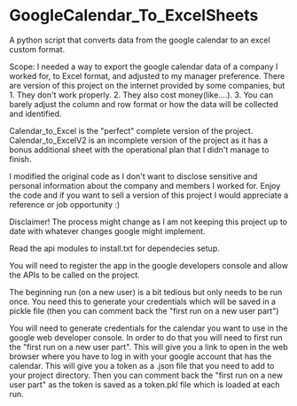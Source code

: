 # GoogleCalendar_To_ExcelSheets
A python script that converts data from the google calendar to an excel custom format.

Scope: I needed a way to export the google calendar data of a company I worked for, to Excel format, and adjusted to my manager preference. There are version of this project on the internet provided by some companies, but 1. They don't work properly. 2. They also cost money(like....). 3. You can barely adjust the column and row format or how the data will be collected and identified.

Calendar_to_Excel is the "perfect" complete version of the project.
Calendar_to_ExcelV2 is an incomplete version of the project as it has a bonus additional sheet with the operational plan that I didn't manage to finish.

I modified the original code as I don't want to disclose sensitive and personal information about the company and members I worked for. Enjoy the code and if you want to sell a version of this project I would appreciate a reference or job opportunity  :)


Disclaimer! The process might change as I am not keeping this project up to date with whatever changes google might implement.

Read the api modules to install.txt for dependecies setup.

You will need to register the app in the google developers console and allow the APIs to be called on the project.

The beginning  run (on a new user) is a bit tedious but only needs to be run once. You need this to generate your credentials which will be saved in a pickle file (then you can comment back the "first run on a new user part")

You will need to generate credentials for the calendar you want to use in the google web developer console. In order to do that you will need to first run the "first run on a new user part". This will give you a link to open in the web browser where you have to log in with your google account that has the calendar. This will give you a token as a .json file that you need to add to your project directory. Then you can comment back the "first run on a new user part" as the token is saved as a token.pkl file which is loaded at each run.




